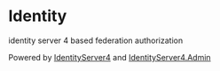 # Identity

identity server 4 based federation  authorization

Powered by [IdentityServer4](https://github.com/IdentityServer/IdentityServer4) and [IdentityServer4.Admin](https://github.com/skoruba/IdentityServer4.Admin)
